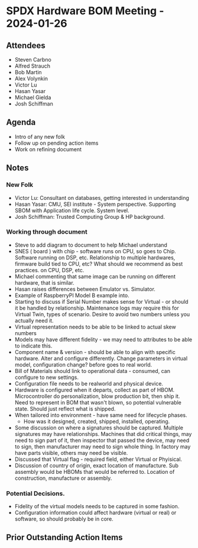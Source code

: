# SPDX Hardware BOM Meeting - 2024-01-26

## Attendees
* Steven Carbno 
* Alfred Strauch
* Bob Martin
* Alex Volynkin
* Victor Lu
* Hasan Yasar
* Michael Gielda
* Josh Schiffman

## Agenda
* Intro of any new folk
* Follow up on pending action items
* Work on refining document

## Notes
### New Folk
* Victor Lu:  Consultant on databases,  getting interested in understanding 
* Hasan Yasar:  CMU,  SEI institute - System perspective.   Supporting SBOM with Application life cycle.   System level.  
* Josh Schiffman:  Trusted Computing Group & HP background. 

### Working through document
* Steve to add diagram to document to help Michael understand 
* SNES ( board ) with chip - software runs on CPU, so goes to Chip.   Software running on DSP, etc.   Relationship to multiple hardwares,  firmware build tied to CPU, etc?   What should we recommend as best practices.   on CPU, DSP, etc. 
* Michael commenting that same image can be running on different hardware, that is similar.  
* Hasan raises differences between Emulator vs. Simulator.    
* Example of RaspberryPI Model B example into. 
* Starting to discuss if Serial Number makes sense for Virtual - or should it be handled by relationship.   Maintenance logs may require this for Virtual Twin, types of scenario.     Desire to avoid two numbers unless you actually need it.  
* Virtual representation needs to be able to be linked to actual skew numbers
* Models may have different fidelity - we may need to attributes to be able to indicate this. 
* Component name & version - should be able to align with specific hardware.  Alter and configure differently.   Change parameters in virtual model, configuration change?   before goes to real world. 
* Bill of Materials should link to operational data - consumed, can configure to new settings.
* Configuration file needs to be realworld and physical device.  
* Hardware is configured when it departs, collect as part of HBOM.    Microcontroller do personalization, blow production bit, then ship it.   Need to represent in BOM that wasn't blown, so potential vulnerable state.  Should just reflect what is shipped. 
* When tailored into environment - have same need for lifecycle phases.
   * How was it designed, created, shipped, installed, operating. 
* Some discussion on where a signatures should be captured.   Multiple signatures may have relationships.  Machines that did critical things, may need to sign part of it,   then inspector that passed the device, may need to sign,  then manufacturer may need to sign whole thing.   In factory may have parts visible,  others may need be visible. 
* Discussed that Virtual flag - required field,  either Virtual or Phyisical. 
* Discussion of country of origin, exact location of manufacture.    Sub assembly would be HBOMs that would be referred to.   Location of construction, manufacture or assembly. 

### Potential Decisions.
* Fidelity of the virtual models needs to be captured in some fashion. 
* Configuration information could affect hardware (virtual or real) or software,  so should probably be in core.

## Prior Outstanding Action Items
